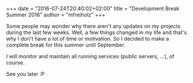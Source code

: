 +++
date = "2016-07-24T20:40:02+02:00"
title = "Development Break Summer 2016"
author = "mfreiholz"
+++

Some people may wonder why there aren't any updates on my projects during the
last few weeks.
Well, a few things changed in my life and that's why I don't have a lot of time
or motivation.
So I decided to make a complete break for this summer until September.

I will monitor and maintain all running services (public servers, ...), of course.

See you later :P